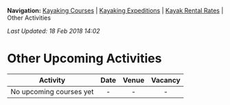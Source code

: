 **Navigation:** [Kayaking Courses](index) &#124; [Kayaking Expeditions](expedition) &#124; [Kayak Rental Rates](rental) &#124; Other Activities

_Last Updated: 18 Feb 2018 14:02_
# Other Upcoming Activities

Activity | Date | Venue | Vacancy
:---:|:---:|:---:|:---:
No upcoming courses yet|-|-|-


